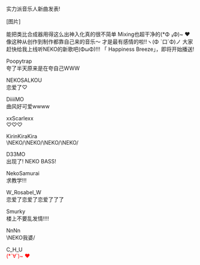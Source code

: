 实力派音乐人新曲发表!  

[图片]  

能把类比合成器用得这么出神入化真的很不简单 Mixing也超干净的(*Φ ₃Φ)~ ♥︎  
像这种从创作到制作都靠自己来的音乐～
才是最有感情的啦!!ヽ(Φ ˋ口ˊΦ)ノ
大家赶快给我上线听NEKO的新歌吧(ΦωΦ)!!!
「 Happiness Breeze」，即将开始播送!
 
Poopytrap   
夸了半天原来是在夸自己WWW  

NEKOSALKOU  
恋爱了♡  

DiiiiMO  
曲风好可爱wwww  

xxScarlexx  
♡♡♡  

KirinKiraKira  
\NEKO/\NEKO/\NEKO/\NEKO/  

D33MO  
出现了! NEKO BASS!  

NekoSamurai  
求教学!!!  

W\_Rosabel\_W  
恋爱了恋爱了恋爱了了了  

Smurky  
楼上不要乱发情!!!!  

NnNn  
\NEKO我婆/  

C\_H\_U  
<font color=red> (*´∀`)~ ♥︎ </font>
